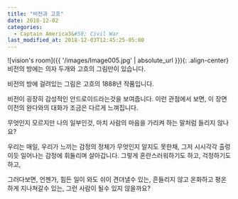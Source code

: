 ```yaml
---
title: "비전과 고흐"
date: 2018-12-02
categories:
  - Captain America3&#58; Civil War
last_modified_at: 2018-12-03T12:45:25-05:00
---
```

![vision's room]({{ '/images/Image005.jpg' | absolute_url }}){: .align-center}
비전의 방에는 의자 두개와 고흐의 그림만이 있습니다.

비전의 방에 걸려있는 그림은 고흐의 1888년 작품입니다.

비전이 굉장히 감성적인 안드로이드라는것을 보여줍니다.
이런 관점에서 보면, 이 장면 이전의 완다와의 대화가 조금은 다르게 느껴집니다.

무엇인지 모르지만 나의 일부인것, 마치 사람의 마음을 가리켜 하는 말처럼 들리지 않나요?

우리는 매일, 우리가 느끼는 감정의 정체가 무엇인지 알지도 못한채, 그저 시시각각 출렁이듯 일어나는 감정에 휘둘리며 살아갑니다.
그렇게 혼란스러워하기도 하고, 걱정하기도 하고,

그러다보면, 언젠가, 힘든 일이 와도 쉬이 견뎌낼수 있는,
흔들리지 않고 온화하고 평온하게 지나쳐갈수 있는,
그런 사람이 될수 있지 않을까요?
